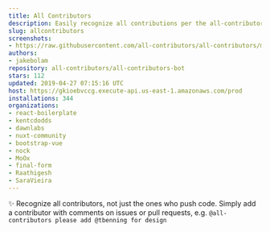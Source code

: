 ```yaml
---
title: All Contributors
description: Easily recognize all contributions per the all-contributors spec
slug: allcontributors
screenshots:
- https://raw.githubusercontent.com/all-contributors/all-contributors/master/docs/assets/bot-usage.png
authors:
- jakebolam
repository: all-contributors/all-contributors-bot
stars: 112
updated: 2019-04-27 07:15:16 UTC
host: https://gkioebvccg.execute-api.us-east-1.amazonaws.com/prod
installations: 344
organizations:
- react-boilerplate
- kentcdodds
- dawnlabs
- nuxt-community
- bootstrap-vue
- nock
- MoOx
- final-form
- Raathigesh
- SaraVieira
---
```


✨ Recognize all contributors, not just the ones who push code. Simply add a contributor with comments on issues or pull requests, e.g. `@all-contributors please add @tbenning for design`
